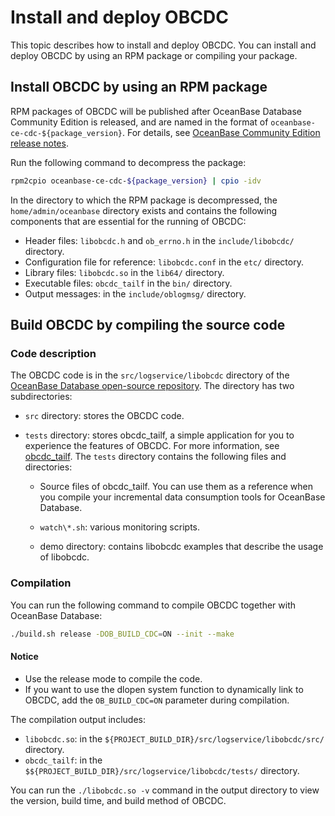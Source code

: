 # Install and deploy OBCDC

This topic describes how to install and deploy OBCDC. You can install and deploy OBCDC by using an RPM package or compiling your package.

## Install OBCDC by using an RPM package

RPM packages of OBCDC will be published after OceanBase Database Community Edition is released, and are named in the format of `oceanbase-ce-cdc-${package_version}`. For details, see [OceanBase Community Edition release notes](https://github.com/oceanbase/oceanbase/releases).

Run the following command to decompress the package:

```bash
rpm2cpio oceanbase-ce-cdc-${package_version} | cpio -idv
```

In the directory to which the RPM package is decompressed, the `home/admin/oceanbase` directory exists and contains the following components that are essential for the running of OBCDC:

* Header files: `libobcdc.h` and `ob_errno.h` in the `include/libobcdc/` directory.
* Configuration file for reference: `libobcdc.conf` in the `etc/` directory.
* Library files: `libobcdc.so` in the `lib64/` directory.
* Executable files: `obcdc_tailf` in the `bin/` directory.
* Output messages: in the `include/oblogmsg/` directory.

## Build OBCDC by compiling the source code

### Code description

The OBCDC code is in the `src/logservice/libobcdc` directory of the [OceanBase Database open-source repository](https://github.com/oceanbase). The directory has two subdirectories:

* `src` directory: stores the OBCDC code.
* `tests` directory: stores obcdc_tailf, a simple application for you to experience the features of OBCDC. For more information, see [obcdc_tailf](../100.deploy-and-use-obcdc/300.obcdc-tailf.md). The `tests` directory contains the following files and directories:

   * Source files of obcdc_tailf. You can use them as a reference when you compile your incremental data consumption tools for OceanBase Database.

   * `watch\*.sh`: various monitoring scripts.

   * demo directory: contains libobcdc examples that describe the usage of libobcdc.

### Compilation

You can run the following command to compile OBCDC together with OceanBase Database:

```bash
./build.sh release -DOB_BUILD_CDC=ON --init --make
```

  <main id="notice" type='notice'>
    <h4>Notice</h4>
    <ul>
    <li>Use the release mode to compile the code. </li>
    <li>If you want to use the dlopen system function to dynamically link to OBCDC, add the <code>OB_BUILD_CDC=ON</code> parameter during compilation. </li>
    </ul>
  </main>

The compilation output includes:

* `libobcdc.so`: in the `${PROJECT_BUILD_DIR}/src/logservice/libobcdc/src/` directory.
* `obcdc_tailf`: in the `$${PROJECT_BUILD_DIR}/src/logservice/libobcdc/tests/` directory.

You can run the `./libobcdc.so -v` command in the output directory to view the version, build time, and build method of OBCDC.